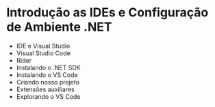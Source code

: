 # Introdução as IDEs e Configuração de Ambiente .NET

- IDE e Visual Studio
- Visual Studio Code
- Rider
- Instalando o .NET SDK
- Instalando o VS Code
- Criando nosso projeto
- Extensões auxiliares
- Explorando o VS Code